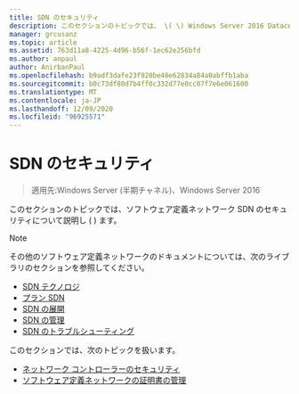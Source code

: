 ```yaml
---
title: SDN のセキュリティ
description: このセクションのトピックでは、 \( \) Windows Server 2016 Datacenter のソフトウェア定義ネットワーク SDN のセキュリティについて説明します。
manager: grcusanz
ms.topic: article
ms.assetid: 763d11a8-4225-4d96-b56f-1ec62e256bfd
ms.author: anpaul
author: AnirbanPaul
ms.openlocfilehash: b9adf3dafe23f920be40e62834a84a0abffb1aba
ms.sourcegitcommit: b0c73df80d7b4ff0c332d77e0cc07f7e6e061600
ms.translationtype: MT
ms.contentlocale: ja-JP
ms.lasthandoff: 12/09/2020
ms.locfileid: "96925571"
---
```

# <a name="security-for-sdn"></a>SDN のセキュリティ

>適用先:Windows Server (半期チャネル)、Windows Server 2016

このセクションのトピックでは、ソフトウェア定義ネットワーク SDN のセキュリティについて説明し \( \) ます。

>[!Note]
>その他のソフトウェア定義ネットワークのドキュメントについては、次のライブラリのセクションを参照してください。
>
> - [SDN テクノロジ](../technologies/Software-Defined-Networking-Technologies.md)
> - [プラン SDN](/windows-server/networking/sdn/plan/Deploy-a-Software-Defined-Network-Infrastructure)
> - [SDN の展開](../deploy/deploy-a-software-defined-network-infrastructure.md)
> - [SDN の管理](../manage/manage-sdn.md)
> - [SDN のトラブルシューティング](../troubleshoot/Troubleshoot-Software-Defined-Networking.md)

このセクションでは、次のトピックを扱います。

- [ネットワーク コントローラーのセキュリティ](nc-security.md)
- [ソフトウェア定義ネットワークの証明書の管理](sdn-manage-certs.md)
